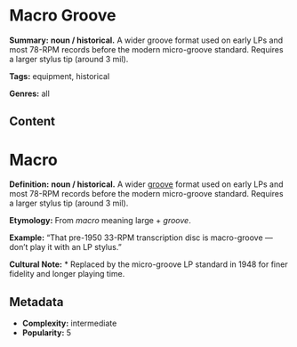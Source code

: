 # Macro Groove

**Summary:** **noun / historical.** A wider groove format used on early LPs and most 78-RPM records before the modern micro-groove standard. Requires a larger stylus tip (around 3 mil).

**Tags:** equipment, historical

**Genres:** all

## Content

# Macro

**Definition:** **noun / historical.** A wider [groove](../g/groove-wear.md) format used on early LPs and most 78-RPM records before the modern micro-groove standard. Requires a larger stylus tip (around 3 mil).

**Etymology:** From *macro* meaning large + *groove*.

**Example:** “That pre-1950 33-RPM transcription disc is macro-groove — don’t play it with an LP stylus.”

**Cultural Note:** * Replaced by the micro-groove LP standard in 1948 for finer fidelity and longer playing time.

## Metadata

- **Complexity:** intermediate
- **Popularity:** 5
